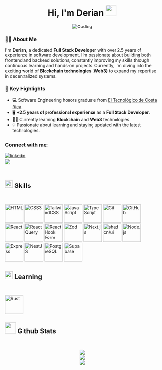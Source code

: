 <h1 align="center">Hi, I'm Derian <img src="https://media.giphy.com/media/hvRJCLFzcasrR4ia7z/giphy.gif" width="35"></h1>
<div align="center">
  <img alt="Coding" src="https://i.giphy.com/media/v1.Y2lkPTc5MGI3NjExeWFtNTlnaHNiMWIyYjB2ZnV1bTN2NDhxZmlncXN4eWp0cXdmYzdxMCZlcD12MV9pbnRlcm5hbF9naWZfYnlfaWQmY3Q9Zw/qgQUggAC3Pfv687qPC/giphy.gif" />
</div>

<h3>👨‍💻 About Me</h3>
<p>I'm <strong>Derian</strong>, a dedicated <strong>Full Stack Developer</strong> with over 2.5 years of experience in software development. I’m passionate about building both frontend and backend solutions, constantly improving my skills through continuous learning and hands-on projects. Currently, I'm diving into the exciting world of <strong>Blockchain technologies (Web3)</strong> to expand my expertise in decentralized systems.</p>

<h3>🚀 Key Highlights</h3>
<ul>
  <li>💻 Software Engineering honors graduate from <a href="https://www.tec.ac.cr/" target="_blank">El Tecnológico de Costa Rica</a>.</li>
  <li>🖥️ <strong>+2.5 years of professional experience</strong> as a <strong>Full Stack Developer</strong>.</li>
  <li>🧑‍🎓 Currently learning <strong>Blockchain</strong> and <strong>Web3</strong> technologies.</li>
  <li>💡 Passionate about learning and staying updated with the latest technologies.</li>
</ul>

## <h3 align="left">Connect with me:</h3>
<div align="left">

<a href="https://www.linkedin.com/in/derian-rodriguez22" target="_blank">
    <img src="https://img.shields.io/badge/linkedin:  Derian-%2300acee.svg?color=405DE6&style=for-the-badge&logo=linkedin&logoColor=white" alt="linkedin" style="margin-bottom: 5px;"/>
</a>

<br>

<a href="mailto:dmrodriguez2000@gmail.com" target="_blank">
     <img src="https://img.shields.io/badge/gmail:  dmrodriguez2000-%23EA4335.svg?style=for-the-badge&logo=gmail&logoColor=white" t=mail style="margin-bottom: 5px;" />
</a>
	
</div>

<br>

## <img src="https://media2.giphy.com/media/QssGEmpkyEOhBCb7e1/giphy.gif?cid=ecf05e47a0n3gi1bfqntqmob8g9aid1oyj2wr3ds3mg700bl&rid=giphy.gif" width ="25"><b> Skills</b>
<br>

<!-- https://builder.syvixor.com/ -->
<p>
  <img src="https://skills.syvixor.com/api/icons?i=html"         alt="HTML"         title="HTML"         width="60" />
  <img src="https://skills.syvixor.com/api/icons?i=css3"         alt="CSS3"         title="CSS"         width="60" />
  <img src="https://skills.syvixor.com/api/icons?i=tailwindcss"  alt="TailwindCSS"  title="TailwindCSS"  width="60" />
  <img src="https://skills.syvixor.com/api/icons?i=javascript"   alt="JavaScript"   title="JavaScript"   width="60" />
  <img src="https://skills.syvixor.com/api/icons?i=typescript"   alt="TypeScript"   title="TypeScript"   width="60" />
  <img src="https://skills.syvixor.com/api/icons?i=git"          alt="Git"          title="Git"          width="60" />
  <img src="https://skills.syvixor.com/api/icons?i=github"       alt="GitHub"       title="GitHub"       width="60" />
  <img src="https://skills.syvixor.com/api/icons?i=reactjs"      alt="React"        title="React"        width="60" />
  <img src="https://skills.syvixor.com/api/icons?i=reactquery"   alt="React Query"  title="React Query"  width="60" />
  <img src="https://skills.syvixor.com/api/icons?i=reacthookform"alt="React Hook Form" title="React Hook Form" width="60" />
  <img src="https://skills.syvixor.com/api/icons?i=zod"          alt="Zod"          title="Zod"          width="60" />
  <img src="https://skills.syvixor.com/api/icons?i=nextjs"       alt="Next.js"      title="Next.js"      width="60" />
  <img src="https://skills.syvixor.com/api/icons?i=shadcnui"     alt="shadcn/ui"    title="shadcn/ui"    width="60" />
  <img src="https://skills.syvixor.com/api/icons?i=nodejs"       alt="Node.js"      title="Node.js"      width="60" />
  <img src="https://skills.syvixor.com/api/icons?i=expressjs"    alt="Express"      title="Express"      width="60" />
  <img src="https://skills.syvixor.com/api/icons?i=nestjs"       alt="NestJS"       title="NestJS"       width="60" />
  <img src="https://skills.syvixor.com/api/icons?i=postgresql"   alt="PostgreSQL"   title="PostgreSQL"   width="60" />
  <img src="https://skills.syvixor.com/api/icons?i=supabase"     alt="Supabase"     title="Supabase"     width="60" />
</p>

## <img src="https://media2.giphy.com/media/QssGEmpkyEOhBCb7e1/giphy.gif?cid=ecf05e47a0n3gi1bfqntqmob8g9aid1oyj2wr3ds3mg700bl&rid=giphy.gif" width ="25"><b> Learning</b>
<br>

<p>
  <img src="https://skills.syvixor.com/api/icons?i=rust" alt="Rust" title="Rust" width="60" />
</p>

## <img src="https://media.giphy.com/media/iY8CRBdQXODJSCERIr/giphy.gif" width="35"><b> Github Stats </b>
<br>


<div align="center">

![](https://github-readme-stats.vercel.app/api?username=derianrddev&theme=aura&hide_border=false&include_all_commits=false&show_icons=true&count_private=true&show_icons=true&show=reviews,prs_merged,prs_merged_percentage)<br/>
![](https://github-readme-streak-stats.herokuapp.com/?user=derianrddev&theme=aura&hide_border=false)<br/>
![](https://github-readme-stats.vercel.app/api/top-langs/?username=derianrddev&theme=aura&hide_border=false&include_all_commits=false&count_private=false&layout=compact)

</div>


<br>
<br>
<br>

